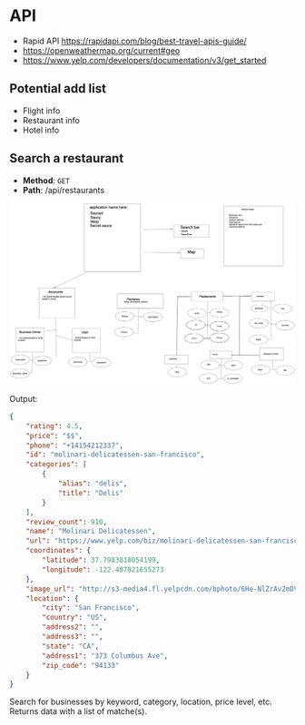 # API

* Rapid API https://rapidapi.com/blog/best-travel-apis-guide/
* https://openweathermap.org/current#geo
* https://www.yelp.com/developers/documentation/v3/get_started

## Potential add list
* Flight info
* Restaurant info
* Hotel info

## Search a restaurant 

* **Method**: `GET`
* **Path**: /api/restaurants

![ER Diagram](wireframes/ERD.png)

Output:

```json
{
    "rating": 4.5,
    "price": "$$",
    "phone": "+14154212337",
    "id": "molinari-delicatessen-san-francisco",
    "categories": [
        {
            "alias": "delis",
            "title": "Delis"
        }
    ],
    "review_count": 910,
    "name": "Molinari Delicatessen",
    "url": "https://www.yelp.com/biz/molinari-delicatessen-san-francisco",
    "coordinates": {
        "latitude": 37.7983818054199,
        "longitude": -122.407821655273
    },
    "image_url": "http://s3-media4.fl.yelpcdn.com/bphoto/6He-NlZrAv2mDV-yg6jW3g/o.jpg",
    "location": {
        "city": "San Francisco",
        "country": "US",
        "address2": "",
        "address3": "",
        "state": "CA",
        "address1": "373 Columbus Ave",
        "zip_code": "94133"
    }
}
```

Search for businesses by keyword, category, location, price level, etc.
Returns data with a list of matche(s).
